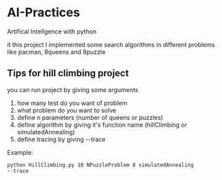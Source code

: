 # AI-Practices
Artifical Intellgence with python

it this project I implemented some search algorithms in different problems like pacman, 8queens and 8puzzle

<h2>Tips for hill climbing project</h2>

<p>you can run project by giving some arguments</p>

<ol>
  <li>how many test do you want of problem</li>
  <li>what problem do you want to solve</li>
  <li>define n parameters (number of queens or puzzles)</li>
  <li>define algorithm by giving it's function name (hillClimbing or simulatedAnnealing)</li>
  <li>define tracing by giving --trace</li>
</ol>

<p>Example:</p>

<code>python HillClimbing.py 10 NPuzzleProblem 8 simulatedAnnealing --trace</code>
